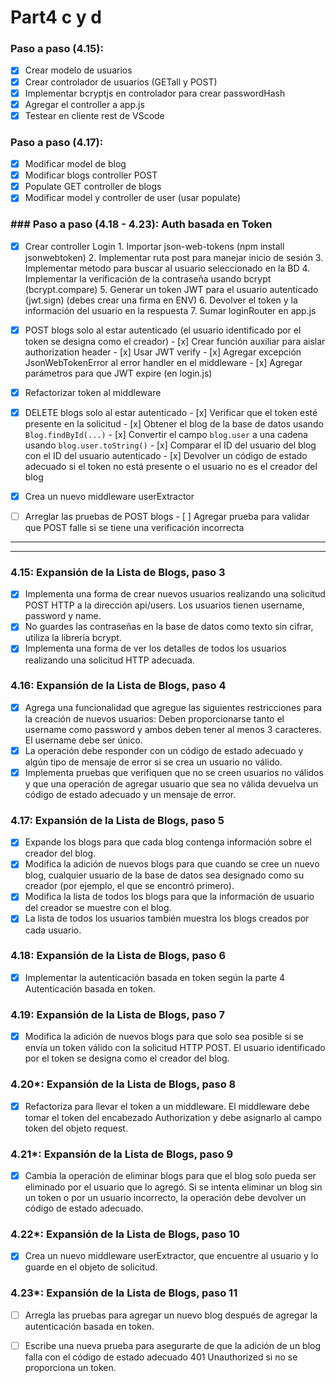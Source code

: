 # Part4 c y d

### Paso a paso (4.15):
- [x] Crear modelo de usuarios
- [x] Crear controlador de usuarios (GETall y POST)
- [x] Implementar bcryptjs en controlador para crear passwordHash
- [x] Agregar el controller a app.js
- [x] Testear en cliente rest de VScode

### Paso a paso (4.17):
- [x] Modificar model de blog 
- [x] Modificar blogs controller POST 
- [x] Populate GET controller de blogs
- [x] Modificar model y controller de user (usar populate)

### ### Paso a paso (4.18 - 4.23): Auth basada en Token
- [x] Crear controller Login 
        1. Importar json-web-tokens (npm install jsonwebtoken)
        2. Implementar ruta post para manejar inicio de sesión
        3. Implementar metodo para buscar al usuario seleccionado en la BD
        4. Implementar la verificación de la contraseña usando bcrypt (bcrypt.compare)
        5. Generar un token JWT para el usuario autenticado (jwt.sign) (debes crear una firma en ENV)
        6. Devolver el token y la información del usuario en la respuesta
        7. Sumar loginRouter en app.js
 
- [x] POST blogs solo al estar autenticado (el usuario identificado por el token se designa como el creador)
        - [x] Crear función auxiliar para aislar authorization header
        - [x] Usar JWT verify
        - [x] Agregar excepción JsonWebTokenError al error handler en el middleware
        - [x] Agregar parámetros para que JWT expire (en login.js)

- [x] Refactorizar token al middleware

- [x] DELETE blogs solo al estar autenticado
        - [x] Verificar que el token esté presente en la solicitud
        - [x] Obtener el blog de la base de datos usando `Blog.findById(...)`
        - [x] Convertir el campo `blog.user` a una cadena usando `blog.user.toString()`
        - [x] Comparar el ID del usuario del blog con el ID del usuario autenticado
        - [x] Devolver un código de estado adecuado si el token no está presente o el usuario no es el creador del blog

- [x] Crea un nuevo middleware userExtractor

- [ ] Arreglar las pruebas de POST blogs
        - [ ] Agregar prueba para validar que POST falle si se tiene una verificación incorrecta

 

---
<!-- ### TO-DO (pendientes):
- [x] Implementar Logger Middleware y Error Handler Middleware
- [x] Implementar Express Async Errors
- [x] Implementar eslint -->
---




### 4.15: Expansión de la Lista de Blogs, paso 3

- [x] Implementa una forma de crear nuevos usuarios realizando una solicitud POST HTTP a la dirección api/users. Los usuarios tienen username, password y name.
- [x] No guardes las contraseñas en la base de datos como texto sin cifrar, utiliza la librería bcrypt.
- [x] Implementa una forma de ver los detalles de todos los usuarios realizando una solicitud HTTP adecuada.

### 4.16: Expansión de la Lista de Blogs, paso 4

- [x] Agrega una funcionalidad que agregue las siguientes restricciones para la creación de nuevos usuarios: Deben proporcionarse tanto el username como password y ambos deben tener al menos 3 caracteres. El username debe ser único.
- [x] La operación debe responder con un código de estado adecuado y algún tipo de mensaje de error si se crea un usuario no válido.
- [x] Implementa pruebas que verifiquen que no se creen usuarios no válidos y que una operación de agregar usuario que sea no válida devuelva un código de estado adecuado y un mensaje de error.

### 4.17: Expansión de la Lista de Blogs, paso 5

- [x] Expande los blogs para que cada blog contenga información sobre el creador del blog.
- [x] Modifica la adición de nuevos blogs para que cuando se cree un nuevo blog, cualquier usuario de la base de datos sea designado como su creador (por ejemplo, el que se encontró primero).
- [x] Modifica la lista de todos los blogs para que la información de usuario del creador se muestre con el blog.
- [x] La lista de todos los usuarios también muestra los blogs creados por cada usuario.

### 4.18: Expansión de la Lista de Blogs, paso 6

- [x] Implementar la autenticación basada en token según la parte 4 Autenticación basada en token.

### 4.19: Expansión de la Lista de Blogs, paso 7

- [x] Modifica la adición de nuevos blogs para que solo sea posible si se envía un token válido con la solicitud HTTP POST. El usuario identificado por el token se designa como el creador del blog.

### 4.20\*: Expansión de la Lista de Blogs, paso 8

- [x] Refactoriza para llevar el token a un middleware. El middleware debe tomar el token del encabezado Authorization y debe asignarlo al campo token del objeto request.

### 4.21\*: Expansión de la Lista de Blogs, paso 9

- [x] Cambia la operación de eliminar blogs para que el blog solo pueda ser eliminado por el usuario que lo agregó. Si se intenta eliminar un blog sin un token o por un usuario incorrecto, la operación debe devolver un código de estado adecuado.

### 4.22\*: Expansión de la Lista de Blogs, paso 10

- [x] Crea un nuevo middleware userExtractor, que encuentre al usuario y lo guarde en el objeto de solicitud.

### 4.23\*: Expansión de la Lista de Blogs, paso 11

- [ ] Arregla las pruebas para agregar un nuevo blog después de agregar la autenticación basada en token.
- [ ] Escribe una nueva prueba para asegurarte de que la adición de un blog falla con el código de estado adecuado 401 Unauthorized si no se proporciona un token.





<!-- # Part4b
### 4.8: Pruebas de Lista de Blogs, paso 1

- [x] Utiliza la librería SuperTest para escribir una prueba que realice una solicitud HTTP GET a la URL `/api/blogs`. Verifica que la aplicación de la lista de blogs devuelva la cantidad correcta de publicaciones de blog en formato JSON.
- [x] Refactoriza el controlador de ruta para usar la sintaxis async/await en lugar de promesas.
- [x] Realiza cambios en el código para definir el entorno de prueba y usar una base de datos separada.

### 4.9: Pruebas de Lista de Blogs, paso 2

- [x] Escribe una prueba que verifique que la propiedad de identificador único de las publicaciones del blog se llame `id` en lugar de `_id`.
- [x] Realiza los cambios necesarios en el código para que pase la prueba, utilizando el método `toJSON`.

### 4.10: Pruebas de Lista de Blogs, paso 3

- [x] Escribe una prueba que verifique que al realizar una solicitud HTTP POST a la URL `/api/blogs` se crea correctamente una nueva publicación de blog.
- [x] Verifica que el número total de blogs en el sistema se incrementa en uno.
- [x] Refactoriza la operación para usar async/await en lugar de promesas.

### 4.11\*: Pruebas de Lista de Blogs, paso 4

- [x] Escribe una prueba que verifique que si la propiedad `likes` falta en la solicitud, tendrá el valor 0 por defecto.
- [x] Realiza los cambios necesarios en el código para que pase la prueba.

### 4.12\*: Pruebas de Lista de Blogs, paso 5

- [x] Escribe una prueba que verifique que si faltan las propiedades `title` o `url` en los datos solicitados, el backend responde con el código de estado 400 Bad Request.
- [x] Realiza los cambios necesarios en el código para que pase la prueba.

### 4.13: Expansiones de la Lista de Blogs, paso 1

- [x] Implementa la funcionalidad para eliminar un solo recurso de publicación de blog usando async/await.
- [x] Implementa pruebas para esta funcionalidad.

### 4.14: Expansiones de Listas de Blogs, paso 2

- [x] Implementa la funcionalidad para actualizar la información (cantidad de likes) de una publicación de blog individual usando async/await.
- [x] Implementa pruebas para esta funcionalidad. -->





<!-- # Part4a

### TO-DO:

- [x] Personaliza el Schema de blogs (Schema.set()) para que solo nos devuelva las propiedades deseadas

### OPCIONALES

- [ ] Aprender de Lodash

### 4.3: Funciones Auxiliares y Pruebas Unitarias, paso 1

- [x] Crear una función `dummy` que reciba un array de publicaciones de blog y devuelva 1.
- [x] Verificar la configuración de prueba con una prueba que asegure que `dummy` devuelve 1.

### 4.4: Funciones Auxiliares y Pruebas Unitarias, paso 2

- [x] Crear una función `totalLikes` que reciba una lista de publicaciones de blogs y devuelva la suma total de likes.
- [x] Escribir pruebas para `totalLikes` usando un bloque `describe`.

### 4.5\*: Funciones Auxiliares y Pruebas Unitarias, paso 3

- [x] Crear una función `favoriteBlog` que reciba una lista de blogs y devuelva el blog con más likes.
- [x] Escribir pruebas para `favoriteBlog` usando un bloque `describe`.

### 4.6\*: Funciones Auxiliares y Pruebas Unitarias, paso 4

- [x] Crear una función `mostBlogs` que reciba una lista de blogs y devuelva el autor con la mayor cantidad de blogs.
- [x] Escribir pruebas para `mostBlogs` usando un bloque `describe`.

### 4.7\*: Funciones Auxiliares y Pruebas Unitarias, paso 5

- [x] Crear una función `mostLikes` que reciba una lista de blogs y devuelva el autor con la mayor cantidad de likes.
- [x] Escribir pruebas para `mostLikes` usando un bloque `describe`. -->
